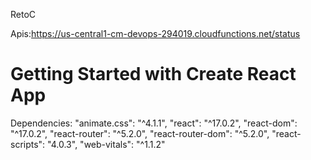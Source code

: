 RetoC 

Apis:https://us-central1-cm-devops-294019.cloudfunctions.net/status

# Getting Started with Create React App

Dependencies: "animate.css": "^4.1.1",
    "react": "^17.0.2",
    "react-dom": "^17.0.2",
    "react-router": "^5.2.0",
    "react-router-dom": "^5.2.0",
    "react-scripts": "4.0.3",
    "web-vitals": "^1.1.2"